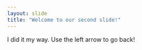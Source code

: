 ```yaml
---
layout: slide
title: "Welcome to our second slide!"
---
```

I did it my way.
Use the left arrow to go back!
